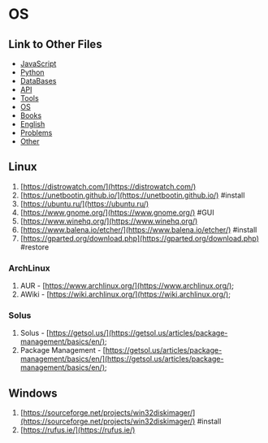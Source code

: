# OS

## Link to Other Files

- [JavaScript](./javascript.md)
- [Python](./python.md)
- [DataBases](./databases.md)
- [API](./api.md)
- [Tools](./tools.md)
- [OS](./os.md)
- [Books](./books.md)
- [English](./english.md)
- [Problems](./problems.md)
- [Other](./other.md)

## Linux

1. [https://distrowatch.com/](https://distrowatch.com/)
2. [https://unetbootin.github.io/](https://unetbootin.github.io/) #install
3. [https://ubuntu.ru/](https://ubuntu.ru/)
4. [https://www.gnome.org/](https://www.gnome.org/) #GUI
5. [https://www.winehq.org/](https://www.winehq.org/)
6. [https://www.balena.io/etcher/](https://www.balena.io/etcher/) #install
7. [https://gparted.org/download.php](https://gparted.org/download.php) #restore

### ArchLinux

1. AUR - [https://www.archlinux.org/](https://www.archlinux.org/);
1. AWiki - [https://wiki.archlinux.org/](https://wiki.archlinux.org/);

### Solus

1. Solus - [https://getsol.us/](https://getsol.us/articles/package-management/basics/en/);
1. Package Management - [https://getsol.us/articles/package-management/basics/en/](https://getsol.us/articles/package-management/basics/en/);

## Windows

1. [https://sourceforge.net/projects/win32diskimager/](https://sourceforge.net/projects/win32diskimager/) #install
2. [https://rufus.ie/](https://rufus.ie/)
